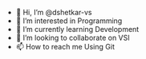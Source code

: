 - 👋 Hi, I’m @dshetkar-vs
- 👀 I’m interested in Programming
- 🌱 I’m currently learning Development
- 💞️ I’m looking to collaborate on VSI
- 📫 How to reach me Using Git

<!---
dshetkar-vs/dshetkar-vs is a ✨ special ✨ repository because its `README.md` (this file) appears on your GitHub profile.
You can click the Preview link to take a look at your changes.
--->
